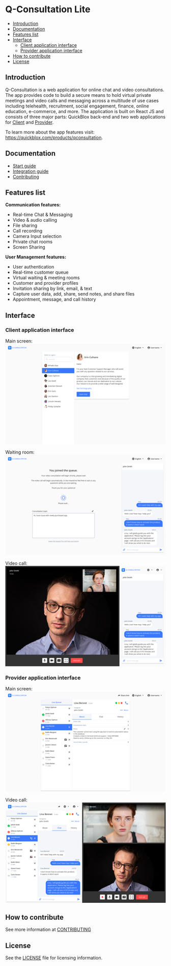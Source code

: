 # **Q-Consultation Lite**

- [Introduction](#introduction)
- [Documentation](#documentation)
- [Features list](#features-list)
- [Interface](#interface)
  - [Client application interface](#client-application-interface)
  - [Provider application interface](#provider-application-interface)
- [How to contribute](#how-to-contribute)
- [License](#license)

## Introduction

Q-Consultation is a web application for online chat and video consultations. The app provides code to build a secure means to hold virtual private meetings and video calls and messaging across a multitude of use cases including telehealth, recruitment, social engagement, finance, online education, e-commerce, and more. The application is built on React JS and consists of three major parts: QuickBlox back-end and two web applications for [Client](#client-application-interface) and [Provider](#provider-application-interface).

To learn more about the app features visit: <https://quickblox.com/products/qconsultation>.

## Documentation

- [Start guide](/documentation/START.md)
- [Integration guide](/documentation/INTEGRATION.md)
- [Contributing](/documentation/CONTRIBUTING.md)

## Features list

**Communication features:**

- Real-time Chat & Messaging
- Video & audio calling
- File sharing
- Call recording
- Camera Input selection
- Private chat rooms
- Screen Sharing

**User Management features:**

- User authentication
- Real-time customer queue
- Virtual waiting & meeting rooms
- Customer and provider profiles
- Invitation sharing by link, email, & text
- Capture user data, add, share, send notes, and share files
- Appointment, message, and call history

## Interface

### Client application interface

Main screen:
![](/documentation/assets/001.png)

Waiting room:
![](/documentation/assets/002.png)

Video call:
![](/documentation/assets/003.png)

### Provider application interface

Main screen:
![](/documentation/assets/004.png)

Video call:
![](/documentation/assets/005.png)

## How to contribute

See more information at [CONTRIBUTING](/documentation/CONTRIBUTING.md)

## License

See the [LICENSE](/LICENSE) file for licensing information.
